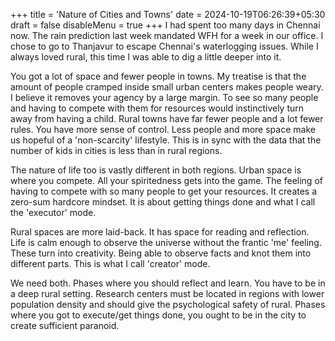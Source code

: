 +++
title = 'Nature of Cities and Towns'
date = 2024-10-19T06:26:39+05:30
draft = false
disableMenu = true
+++
I had spent too many days in Chennai now. The rain prediction last week mandated WFH for a week in our office.
I chose to go to Thanjavur to escape Chennai's waterlogging issues. While I always loved rural, this time I was able to dig a little deeper into it.

You got a lot of space and fewer people in towns.
My treatise is that the amount of people cramped inside small urban centers makes people weary.
I believe it removes your agency by a large margin. To see so many people and having to compete with them for resources would instinctively turn away from having a child. Rural towns have far fewer people and a lot fewer rules. You have more sense of control.
Less people and more space make us hopeful of a 'non-scarcity' lifestyle. This is in sync with the data that the number of kids in cities is less than in rural regions.

The nature of life too is vastly different in both regions.
Urban space is where you compete. All your spiritedness gets into the game. The feeling of having to compete with so many people to get your resources. It creates a zero-sum hardcore mindset.
It is about getting things done and what I call the 'executor' mode.

Rural spaces are more laid-back. It has space for reading and reflection. Life is calm enough to observe the universe without the frantic 'me' feeling.
These turn into creativity. Being able to observe facts and knot them into different parts. This is what I call 'creator' mode.

We need both. Phases where you should reflect and learn. You have to be in a deep rural setting. Research centers must be located in regions with lower population density and
should give the psychological safety of rural. Phases where you got to execute/get things done, you ought to be in the city to create sufficient paranoid.